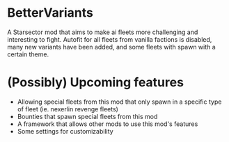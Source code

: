 # BetterVariants

A Starsector mod that aims to make ai fleets more challenging and interesting to fight. Autofit for all fleets from vanilla factions is disabled, many new variants have been added, and some fleets with spawn with a certain theme.

# (Possibly) Upcoming features
* Allowing special fleets from this mod that only spawn in a specific type of fleet (ie. nexerlin revenge fleets)
* Bounties that spawn special fleets from this mod
* A framework that allows other mods to use this mod's features
* Some settings for customizability